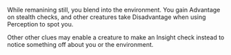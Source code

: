 While remanining still, you blend into the environment. You gain Advantage on stealth checks, and other creatures take Disadvantage when using Perception to spot you. 

Other other clues may enable a creature to make an Insight check instead to notice something off about you or the environment. 